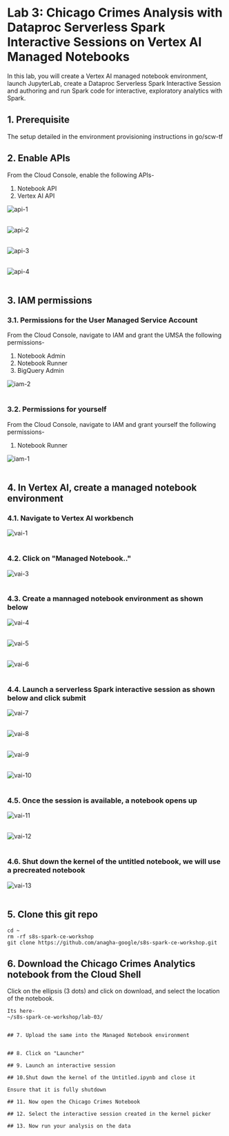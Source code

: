 # Lab 3: Chicago Crimes Analysis with Dataproc Serverless Spark Interactive Sessions on Vertex AI Managed Notebooks

In this lab, you will create a Vertex AI managed notebook environment, launch JupyterLab, create a Dataproc Serverless Spark Interactive Session and  authoring and run Spark code for interactive, exploratory analytics with Spark.

## 1. Prerequisite
The setup detailed in the environment provisioning instructions in go/scw-tf

## 2. Enable APIs

From the Cloud Console, enable the following APIs-
1. Notebook API
2. Vertex AI API

![api-1](../images/03-enable-apis-01.png)  
<br>

![api-2](../images/03-enable-apis-02.png)  
<br>

![api-3](../images/03-enable-apis-03.png)  
<br>

![api-4](../images/03-enable-apis-04.png)  
<br>

## 3. IAM permissions

### 3.1. Permissions for the User Managed Service Account
From the Cloud Console, navigate to IAM and grant the UMSA the following permissions-
1. Notebook Admin
2. Notebook Runner
3. BigQuery Admin

![iam-2](../images/03-iam-02.png)  
<br>


### 3.2. Permissions for yourself
From the Cloud Console, navigate to IAM and grant yourself the following permissions-
1. Notebook Runner

![iam-1](../images/03-iam-01.png)  
<br>

## 4. In Vertex AI, create a managed notebook environment

### 4.1. Navigate to Vertex AI workbench

![vai-1](../images/03-vai-01.png)  
<br>

### 4.2. Click on "Managed Notebook.."

![vai-3](../images/03-vai-03.png)  
<br>

### 4.3. Create a mannaged notebook environment as shown below

![vai-4](../images/03-vai-04.png)  
<br>

![vai-5](../images/03-vai-05.png)  
<br>

![vai-6](../images/03-vai-06.png)  
<br>

### 4.4. Launch a serverless Spark interactive session as shown below and click submit

![vai-7](../images/03-vai-07.png)  
<br>

![vai-8](../images/03-vai-08.png)  
<br>

![vai-9](../images/03-vai-09.png)  
<br>

![vai-10](../images/03-vai-10.png)  
<br>

### 4.5. Once the session is available, a notebook opens up
![vai-11](../images/03-vai-11.png)  
<br>

![vai-12](../images/03-vai-12.png)  
<br>

### 4.6. Shut down the kernel of the untitled notebook, we will use a precreated notebook

![vai-13](../images/03-vai-13.png)  
<br>

## 5. Clone this git repo

```
cd ~
rm -rf s8s-spark-ce-workshop
git clone https://github.com/anagha-google/s8s-spark-ce-workshop.git
```

## 6. Download the Chicago Crimes Analytics notebook from the Cloud Shell

Click on the ellipsis (3 dots) and click on download, and select the location of the notebook.
<br>
```
Its here-
~/s8s-spark-ce-workshop/lab-03/
 

## 7. Upload the same into the Managed Notebook environment


## 8. Click on "Launcher"

## 9. Launch an interactive session

## 10.Shut down the kernel of the Untitled.ipynb and close it

Ensure that it is fully shutdown

## 11. Now open the Chicago Crimes Notebook

## 12. Select the interactive session created in the kernel picker

## 13. Now run your analysis on the data


